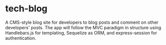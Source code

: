 # tech-blog
A CMS-style blog site for developers to blog posts and comment on other developers' posts. The app will follow the MVC paradigm in structure using Handlebars.js for templating, Sequelize as ORM, and express-session for authentication.
